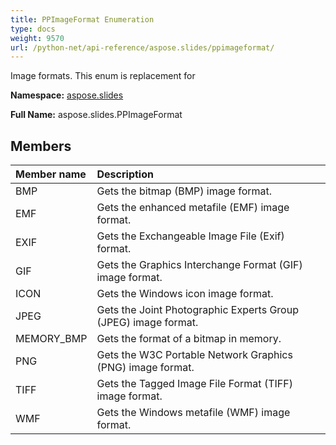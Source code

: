```yaml
---
title: PPImageFormat Enumeration
type: docs
weight: 9570
url: /python-net/api-reference/aspose.slides/ppimageformat/
---
```


Image formats. This enum is replacement for

**Namespace:** [aspose.slides](/slides/python-net/api-reference/aspose.slides/)

**Full Name:** aspose.slides.PPImageFormat



## **Members**
|**Member name**|**Description**|
| :- | :- |
|BMP|Gets the bitmap (BMP) image format.|
|EMF|Gets the enhanced metafile (EMF) image format.|
|EXIF|Gets the Exchangeable Image File (Exif) format.|
|GIF|Gets the Graphics Interchange Format (GIF) image format.|
|ICON|Gets the Windows icon image format.|
|JPEG|Gets the Joint Photographic Experts Group (JPEG) image format.|
|MEMORY_BMP|Gets the format of a bitmap in memory.|
|PNG|Gets the W3C Portable Network Graphics (PNG) image format.|
|TIFF|Gets the Tagged Image File Format (TIFF) image format.|
|WMF|Gets the Windows metafile (WMF) image format.|
